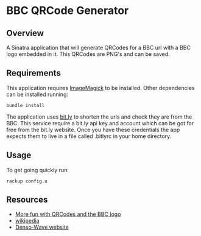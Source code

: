 # BBC QRCode Generator

## Overview

A Sinatra application that will generate QRCodes for a BBC url with a BBC logo embedded in it. This QRCodes are PNG's and can be saved.

## Requirements

This application requires [ImageMagick](http://www.imagemagick.org/) to be installed. Other dependencies can be installed running:

    bundle install

The application uses [bit.ly](https://bitly.com/) to shorten the urls and check they are from the BBC. This service require a bit.ly api key and account which can be got for free from the bit.ly website. Once you have these credentials the app expects them to live in a file called .bitlyrc in your home directory.

## Usage

To get going quickly run:

    rackup config.u


## Resources

* [More fun with QRCodes and the BBC logo](http://whomwah.com/2008/03/12/more-fun-with-qr-codes-and-the-bbc-logo/)
* [wikipedia](http://en.wikipedia.org/wiki/QR_Code)
* [Denso-Wave website](http://www.denso-wave.com/qrcode/index-e.html)
